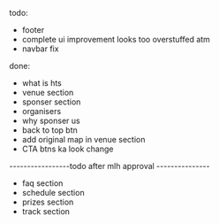 todo:

- footer
- complete ui improvement looks too overstuffed atm
- navbar fix

done:

- what is hts
- venue section
- sponser section
- organisers
- why sponser us
- back to top btn
- add original map in venue section
- CTA btns ka look change

-----------------todo after mlh approval ---------------

- faq section
- schedule section
- prizes section
- track section
